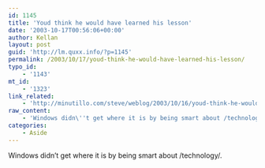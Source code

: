 ```yaml
---
id: 1145
title: 'Youd think he would have learned his lesson'
date: '2003-10-17T00:56:06+00:00'
author: Kellan
layout: post
guid: 'http://lm.quxx.info/?p=1145'
permalink: /2003/10/17/youd-think-he-would-have-learned-his-lesson/
typo_id:
    - '1143'
mt_id:
    - '1323'
link_related:
    - 'http://minutillo.com/steve/weblog/2003/10/16/youd-think-he-would-have-learned-his-lesson'
raw_content:
    - 'Windows didn\''t get where it is by being smart about /technology/.'
categories:
    - Aside
---
```


Windows didn’t get where it is by being smart about /technology/.
